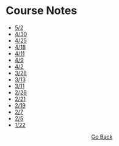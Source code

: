 # Course Notes
- [5/2](https://github.com/cddesja/epsy8266/raw/master/course_materials/notes/2May2019.pdf)
- [4/30](https://github.com/cddesja/epsy8266/raw/master/course_materials/notes/30April2019.pdf)
- [4/25](https://github.com/cddesja/epsy8266/raw/master/course_materials/notes/25April2019.pdf)
- [4/18](https://github.com/cddesja/epsy8266/raw/master/course_materials/notes/18April2019.pdf)
- [4/11](https://github.com/cddesja/epsy8266/raw/master/course_materials/notes/11April2019.pdf)
- [4/9](https://github.com/cddesja/epsy8266/raw/master/course_materials/notes/9April2019.pdf) 
- [4/2](https://github.com/cddesja/epsy8266/raw/master/course_materials/notes/2April2019.pdf)
- [3/28](https://github.com/cddesja/epsy8266/raw/master/course_materials/notes/28March2019.pdf)
- [3/13](https://github.com/cddesja/epsy8266/raw/master/course_materials/notes/13March2019.pdf)
- [3/11](https://github.com/cddesja/epsy8266/raw/master/course_materials/notes/11March2019_Notes.pdf)
- [2/26](https://github.com/cddesja/epsy8266/raw/master/course_materials/notes/26feb2019_Notes.pdf)
- [2/21](https://github.com/cddesja/epsy8266/raw/master/course_materials/notes/21feb2019_Notes.pdf)
- [2/19](https://github.com/cddesja/epsy8266/raw/master/course_materials/notes/19feb2019_Notes.pdf)
- [2/7](https://github.com/cddesja/epsy8266/raw/master/course_materials/notes/7feb2019_Notes.pdf)
- [2/5](https://github.com/cddesja/epsy8266/raw/master/course_materials/notes/5Feb2019_Notes.pdf)
- [1/22](https://github.com/cddesja/epsy8266/raw/master/course_materials/notes/22jan2019_Notes.pdf)

<p align="center">
<a href="https://cddesja.github.io/epsy8266">Go Back</a>
</p>